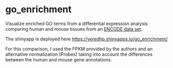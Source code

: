 # go_enrichment
Visualize enriched GO terms from a differential expression analysis comparing human and mouse tissues from an [ENCODE data set](https://www.pnas.org/content/111/48/17224).

The shinyapp is deployed here https://yeredhp.shinyapps.io/go_enrichment/

For this comparison, I used the FPKM provided by the authors and an alternative normalization (Probes) taking into account the differences between the human and mouse gene annotations.


